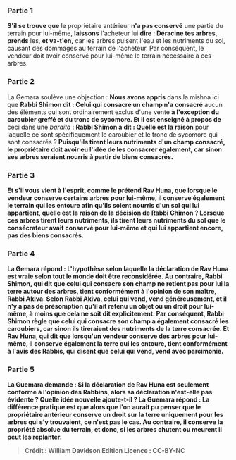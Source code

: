 
### Partie 1
<b>S'il se trouve que</b> le propriétaire antérieur <b>n'a pas conservé</b> une partie du terrain pour lui-même, <b>laissons</b> l'acheteur lui <b>dire : Déracine tes arbres, prends</b> les, <b>et va-t'en,</b> car les arbres puisent l'eau et les nutriments du sol, causant des dommages au terrain de l'acheteur. Par conséquent, le vendeur doit avoir conservé pour lui-même le terrain nécessaire à ces arbres.

### Partie 2
La Gemara soulève une objection : <b>Nous avons appris</b> dans la mishna ici que <b>Rabbi Shimon dit : Celui qui consacre un champ n'a consacré</b> aucun des éléments qui sont ordinairement exclus d'une vente <b>à l'exception du caroubier greffé et du tronc de sycomore. Et il est enseigné à propos de</b> ceci dans une <i>baraita</i> : <b>Rabbi Shimon a dit : Quelle est la raison</b> pour laquelle ce sont spécifiquement le caroubier et le tronc de sycomore qui sont consacrés ? <b>Puisqu'ils <b>tirent</b> leurs <b>nutriments d'un champ consacré,</b> le propriétaire doit avoir eu l'idée de les consacrer également, car sinon ses arbres seraient nourris à partir de biens consacrés.

### Partie 3
<b>Et s'il vous vient à l'esprit,</b> comme le prétend Rav Huna, que lorsque le vendeur conserve certains arbres pour lui-même, il <b>conserve</b> également le terrain qui les entoure afin qu'ils soient nourris d'un sol qui lui appartient, quelle est la raison de la décision de Rabbi Chimon ? <b>Lorsque</b> ces arbres <b>tirent</b> leurs <b>nutriments, ils tirent</b> leurs <b>nutriments du</b> sol que le consécrateur avait conservé pour lui-même et qui lui <b>appartient encore,</b> pas des biens consacrés.

### Partie 4
La Gemara répond : L'hypothèse selon laquelle la déclaration de Rav Huna est vraie selon tout le monde doit être reconsidérée. Au contraire, <b>Rabbi Shimon, qui dit</b> que celui qui consacre son champ ne retient pas pour lui la terre autour des arbres, tient <b>conformément</b> à l'opinion de son maître, <b>Rabbi Akiva.</b> Selon Rabbi Akiva, celui qui vend, vend généreusement, et il n'y a pas de présomption qu'il ait retenu un objet ou un droit pour lui-même, à moins que cela ne soit dit explicitement. Par conséquent, Rabbi Shimon règle que celui qui consacre son champ a également consacré les caroubiers, car sinon ils tireraient des nutriments de la terre consacrée. <b>Et Rav Huna, qui dit</b> que lorsqu'un vendeur conserve des arbres pour lui-même, il conserve également la terre qui les entoure, tient <b>conformément</b> à l'avis des <b>Rabbis,</b> qui disent que celui qui vend, vend avec parcimonie.

### Partie 5
La Guemara demande : Si la déclaration de Rav Huna est seulement <b>conforme</b> à l'opinion des <b>Rabbins,</b> alors sa déclaration n'est-elle pas <b>évidente ?</b> Quelle idée nouvelle ajoute-t-il ? La Guemara répond : La <b>différence</b> pratique est <b>que</b> alors que l'on aurait pu penser que le propriétaire antérieur conserve un droit sur la terre uniquement pour les arbres qui s'y trouvaient, ce n'est pas le cas. Au contraire, il conserve la propriété absolue du terrain, et donc, <b>si</b> les arbres <b>chutent</b> ou meurent <b>il peut les replanter.</b>

>Crédit : William Davidson Edition
>Licence : CC-BY-NC